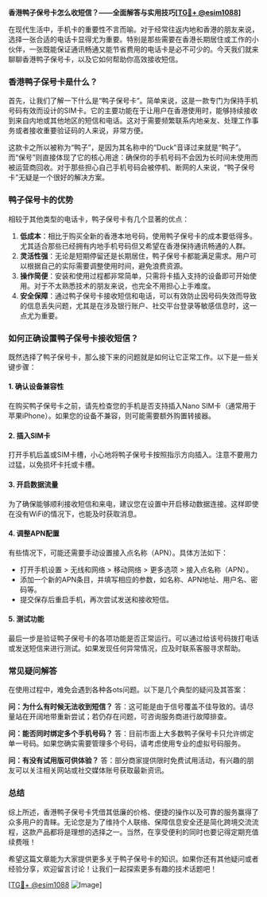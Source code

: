 **香港鸭子保号卡怎么收短信？——全面解答与实用技巧[[TG💪+ @esim1088](https://t.me/s/esim1088)]**

在现代生活中，手机卡的重要性不言而喻。对于经常往返内地和香港的朋友来说，选择一张合适的电话卡显得尤为重要。特别是那些需要在香港长期居住或工作的小伙伴，一张既能保证通讯畅通又能节省费用的电话卡是必不可少的。今天我们就来聊聊香港鸭子保号卡，以及它如何帮助你高效接收短信。

### 香港鸭子保号卡是什么？

首先，让我们了解一下什么是“鸭子保号卡”。简单来说，这是一款专门为保持手机号码有效而设计的SIM卡。它的主要功能在于让用户在香港使用时，能够持续接收到来自内地或其他地区的短信和电话。这对于需要频繁联系内地亲友、处理工作事务或者接收重要验证码的人来说，非常方便。

这款卡之所以被称为“鸭子”，是因为其名称中的“Duck”音译过来就是“鸭子”。而“保号”则直接体现了它的核心用途：确保你的手机号码不会因为长时间未使用而被运营商回收。对于那些担心自己手机号码会被停机、断网的人来说，“鸭子保号卡”无疑是一个很好的解决方案。

### 鸭子保号卡的优势

相较于其他类型的电话卡，鸭子保号卡有几个显著的优点：

1. **低成本**：相比于购买全新的香港本地号码，使用鸭子保号卡的成本要低得多。尤其适合那些已经拥有内地手机号码但又希望在香港保持通讯畅通的人群。
2. **灵活性强**：无论是短期停留还是长期居住，鸭子保号卡都能满足需求。用户可以根据自己的实际需要调整使用时间，避免浪费资源。
3. **操作简便**：安装和使用过程都非常简单，只需将卡插入支持的设备即可开始使用。对于不太熟悉技术的朋友来说，也完全不用担心上手难度。
4. **安全保障**：通过鸭子保号卡接收短信和电话，可以有效防止因号码失效而导致的信息丢失问题，尤其是在涉及银行账户、社交平台登录等敏感信息时，这一点尤为重要。

### 如何正确设置鸭子保号卡接收短信？

既然选择了鸭子保号卡，那么接下来的问题就是如何让它正常工作。以下是一些关键步骤：

#### 1. 确认设备兼容性
在购买鸭子保号卡之前，请先检查您的手机是否支持插入Nano SIM卡（通常用于苹果iPhone）。如果您的设备不兼容，则可能需要额外购置转接器。

#### 2. 插入SIM卡
打开手机后盖或SIM卡槽，小心地将鸭子保号卡按照指示方向插入。注意不要用力过猛，以免损坏卡托或卡槽。

#### 3. 开启数据流量
为了确保能够顺利接收短信和来电，建议您在设置中开启移动数据连接。这样即使在没有WiFi的情况下，也能及时获取消息。

#### 4. 调整APN配置
有些情况下，可能还需要手动设置接入点名称（APN）。具体方法如下：
   - 打开手机设置 > 无线和网络 > 移动网络 > 更多选项 > 接入点名称（APN）。
   - 添加一个新的APN条目，并填写相应的参数，如名称、APN地址、用户名、密码等。
   - 提交保存后重启手机，再次尝试发送和接收短信。

#### 5. 测试功能
最后一步是验证鸭子保号卡的各项功能是否正常运行。可以通过给该号码拨打电话或发送短信来进行测试。如果发现任何异常情况，应及时联系客服寻求帮助。

### 常见疑问解答

在使用过程中，难免会遇到各种各ots问题。以下是几个典型的疑问及其答案：

**问：为什么有时候无法收到短信？**
答：这可能是由于信号覆盖不佳导致的。请尽量站在开阔地带重新尝试；若仍存在问题，可咨询服务商进行故障排查。

**问：能否同时绑定多个手机号码？**
答：目前市面上大多数鸭子保号卡只允许绑定单一号码。如果您确实需要管理多个号码，请考虑使用专业的虚拟号码服务。

**问：有没有试用版可供体验？**
答：部分商家提供限时免费试用活动，有兴趣的朋友可以关注相关网站或社交媒体账号获取最新资讯。

### 总结

综上所述，香港鸭子保号卡凭借其低廉的价格、便捷的操作以及可靠的服务赢得了众多用户的青睐。无论您是为了维持个人联络、保障信息安全还是简化跨境交流流程，这款产品都将是理想的选择之一。当然，在享受便利的同时也要记得定期充值续费哦！

希望这篇文章能为大家提供更多关于鸭子保号卡的知识。如果你还有其他疑问或者经验分享，欢迎留言讨论！让我们一起探索更多有趣的技术话题吧！

[[TG💪+ @esim1088](https://t.me/s/esim1088) ![Image](https://i.postimg.cc/4NQfJmqS/Snipaste-2025-05-13-00-14-12.png)]